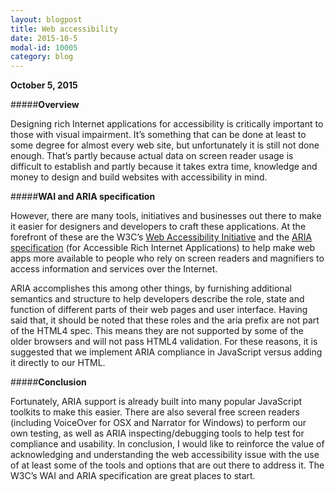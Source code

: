 ```yaml
---
layout: blogpost
title: Web accessibility
date: 2015-10-5
modal-id: 10005
category: blog
---
```


**October 5, 2015**


#####**Overview**

Designing rich Internet applications for accessibility is critically important to those with visual impairment. It’s something that can be done at least to some degree for almost every web site, but unfortunately it is still not done enough. That’s partly because actual data on screen reader usage is difficult to establish and partly because it takes extra time, knowledge and money to design and build websites with accessibility in mind.

#####**WAI and ARIA specification**

However, there are many tools, initiatives and businesses out there to make it easier for designers and developers to craft these applications. At the forefront of these are the W3C’s <a href="http://www.w3.org/WAI/">Web Accessibility Initiative</a> and the <a href="http://www.w3.org/WAI/intro/aria.php">ARIA specification</a> (for Accessible Rich Internet Applications) to help make web apps more available to people who rely on screen readers and magnifiers to access information and services over the Internet.

ARIA accomplishes this among other things, by furnishing additional semantics and structure to help developers describe the role, state and function of different parts of their web pages and user interface. Having said that, it should be noted that these roles and the aria prefix are not part of the HTML4 spec. This means they are not supported by some of the older browsers and will not pass HTML4 validation. For these reasons, it is suggested that we implement ARIA compliance in JavaScript versus adding it directly to our HTML.

#####**Conclusion**

Fortunately, ARIA support is already built into many popular JavaScript toolkits to make this easier. There are also several free screen readers (including VoiceOver for OSX and Narrator for Windows) to perform our own testing, as well as ARIA inspecting/debugging tools to help test for compliance and usability. In conclusion, I would like to reinforce the value of acknowledging and understanding the web accessibility issue with the use of at least some of the tools and options that are out there to address it. The W3C’s WAI and ARIA specification are great places to start.